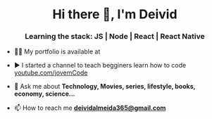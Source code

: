 <h1 align="center">Hi there 👋, I'm Deivid</h1>
<h3 align="center">Learning the stack: JS | Node | React |   React Native</h3>



- 👨‍💻 My portfolio is available at []()

- ▶️ I started a channel to teach begginers learn how to code [youtube.com/jovemCode](https://www.youtube.com/channel/UCve39Q8xXu8uwrLekrQmWcA)

- 💬 Ask me about **Technology, Movies, series, lifestyle, books, economy, science...**

- 📫 How to reach me **deividalmeida365@gmail.com**


